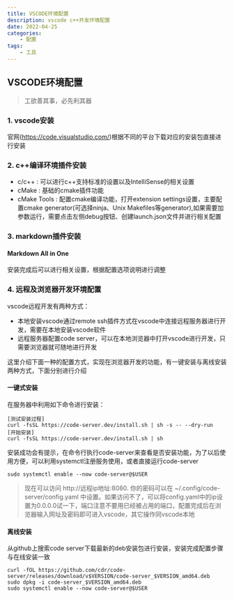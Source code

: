 ```yaml
---
title: VSCODE环境配置
description: vscode c++开发环境配置
date: 2022-04-25
categories:
    - 配置
tags:
    - 工具
---
```

## VSCODE环境配置
>工欲善其事，必先利其器

### 1. vscode安装
官网(https://code.visualstudio.com/)根据不同的平台下载对应的安装包直接进行安装

### 2. c++编译环境插件安装
 * c/c++ : 可以进行c++支持标准的设置以及IntelliSense的相关设置
 * cMake : 基础的cmake插件功能
 * cMake Tools : 配置cmake编译功能，打开extension settings设置，主要配置cmake generator(可选择ninja、Unix Makefiles等generator),如果需要加参数运行，需要点击左侧debug按钮、创建launch.json文件并进行相关配置

### 3. markdown插件安装
#### Markdown All in One
安装完成后可以进行相关设置，根据配置选项说明进行调整

### 4. 远程及浏览器开发环境配置
vscode远程开发有两种方式：
* 本地安装vscode通过remote ssh插件方式在vscode中连接远程服务器进行开发，需要在本地安装vscode软件
* 远程服务器配置code server，可以在本地浏览器中打开vscode进行开发，只需要浏览器就可随地进行开发

这里介绍下面一种的配置方式，实现在浏览器开发的功能，有一键安装与离线安装两种方式，下面分别进行介绍
#### 一键式安装
在服务器中利用如下命令进行安装：
```shell
[测试安装过程]
curl -fsSL https://code-server.dev/install.sh | sh -s -- --dry-run
[开始安装]
curl -fsSL https://code-server.dev/install.sh | sh
```
安装成功会有提示，在命令行执行code-server来查看是否安装功能，为了以后使用方便，可以利用systemctl注册服务使用，或者直接运行code-server
```shell
sudo systemctl enable --now code-server@$USER
```
> 现在可以访问 http://远程ip地址:8080. 你的密码可以在 ~/.config/code-server/config.yaml 中设置。如果访问不了，可以将config.yaml中的ip设置为0.0.0.0试一下，端口注意不要用已经被占用的端口，配置完成后在浏览器输入网址及密码即可进入vscode，其它操作同vscode本地

#### 离线安装
从github上搜索code server下载最新的deb安装包进行安装，安装完成配置步骤与在线安装一致
```shell
curl -fOL https://github.com/cdr/code-server/releases/download/v$VERSION/code-server_$VERSION_amd64.deb
sudo dpkg -i code-server_$VERSION_amd64.deb
sudo systemctl enable --now code-server@$USER
```
